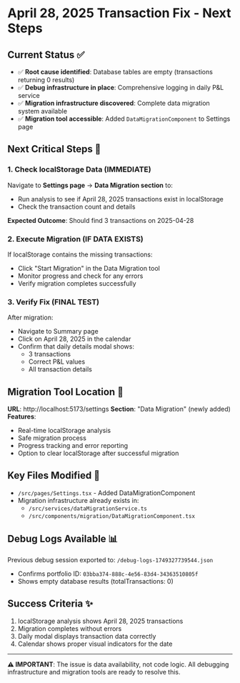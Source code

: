 # April 28, 2025 Transaction Fix - Next Steps

## Current Status ✅
- ✅ **Root cause identified**: Database tables are empty (transactions returning 0 results)
- ✅ **Debug infrastructure in place**: Comprehensive logging in daily P&L service
- ✅ **Migration infrastructure discovered**: Complete data migration system available
- ✅ **Migration tool accessible**: Added `DataMigrationComponent` to Settings page

## Next Critical Steps 🔄

### 1. Check localStorage Data (IMMEDIATE)
Navigate to **Settings page** → **Data Migration section** to:
- Run analysis to see if April 28, 2025 transactions exist in localStorage
- Check the transaction count and details

**Expected Outcome**: Should find 3 transactions on 2025-04-28

### 2. Execute Migration (IF DATA EXISTS)
If localStorage contains the missing transactions:
- Click "Start Migration" in the Data Migration tool
- Monitor progress and check for any errors
- Verify migration completes successfully

### 3. Verify Fix (FINAL TEST)
After migration:
- Navigate to Summary page
- Click on April 28, 2025 in the calendar
- Confirm that daily details modal shows:
  - 3 transactions
  - Correct P&L values
  - All transaction details

## Migration Tool Location 📍
**URL**: http://localhost:5173/settings
**Section**: "Data Migration" (newly added)
**Features**:
- Real-time localStorage analysis
- Safe migration process
- Progress tracking and error reporting
- Option to clear localStorage after successful migration

## Key Files Modified 🔧
- `/src/pages/Settings.tsx` - Added DataMigrationComponent
- Migration infrastructure already exists in:
  - `/src/services/dataMigrationService.ts`
  - `/src/components/migration/DataMigrationComponent.tsx`

## Debug Logs Available 📊
Previous debug session exported to: `/debug-logs-1749327739544.json`
- Confirms portfolio ID: `03bba374-888c-4e56-83d4-34363510805f`
- Shows empty database results (totalTransactions: 0)

## Success Criteria ✨
1. localStorage analysis shows April 28, 2025 transactions
2. Migration completes without errors  
3. Daily modal displays transaction data correctly
4. Calendar shows proper visual indicators for the date

---

**⚠️ IMPORTANT**: The issue is data availability, not code logic. All debugging infrastructure and migration tools are ready to resolve this.
</content>
</invoke>
